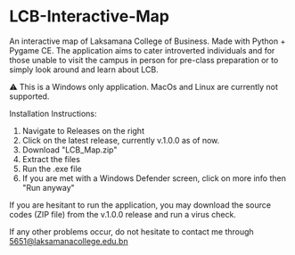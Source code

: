 # LCB-Interactive-Map
An interactive map of Laksamana College of Business. Made with Python + Pygame CE. The application aims to cater introverted individuals and for those unable to visit the campus in person for pre-class preparation or to simply look around and learn about LCB.

⚠️ This is a Windows only application. MacOs and Linux are currently not supported.

Installation Instructions:
1. Navigate to Releases on the right
2. Click on the latest release, currently v.1.0.0 as of now.
3. Download "LCB_Map.zip"
4. Extract the files
5. Run the .exe file
6. If you are met with a Windows Defender screen, click on more info then "Run anyway"

If you are hesitant to run the application, you may download the source codes (ZIP file) from the v.1.0.0 release and run a virus check.

If any other problems occur, do not hesitate to contact me through 5651@laksamanacollege.edu.bn
